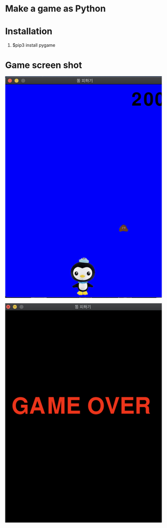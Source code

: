 # Make a game as Python

# Installation
1. $pip3 install pygame


# Game screen shot

![image](./demo1_screen1.png)

![image](./demo1_screen2.png)